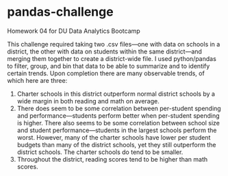 # pandas-challenge
Homework 04 for DU Data Analytics Bootcamp

This challenge required taking two .csv files—one with data on schools in a district, the other with data on students within the same district—and merging them together to create a district-wide file.  I used python/pandas to filter, group, and bin that data to be able to summarize and to identify certain trends.  Upon completion there are many observable trends, of which here are three:
1)	Charter schools in this district outperform normal district schools by a wide margin in both reading and math on average.
2)	There does seem to be some correlation between per-student spending and performance—students perform better when per-student spending is higher.  There also seems to be some correlation between school size and student performance—students in the largest schools perform the worst.  However, many of the charter schools have lower per student budgets than many of the district schools, yet they still outperform the district schools.  The charter schools do tend to be smaller.
3)	Throughout the district, reading scores tend to be higher than math scores.
